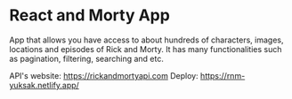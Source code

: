 # React and Morty App

App that allows you have access to about hundreds of characters, images, locations and episodes of Rick and Morty. It has many functionalities such as pagination, filtering, searching and etc.

API's website: https://rickandmortyapi.com
Deploy: https://rnm-yuksak.netlify.app/
